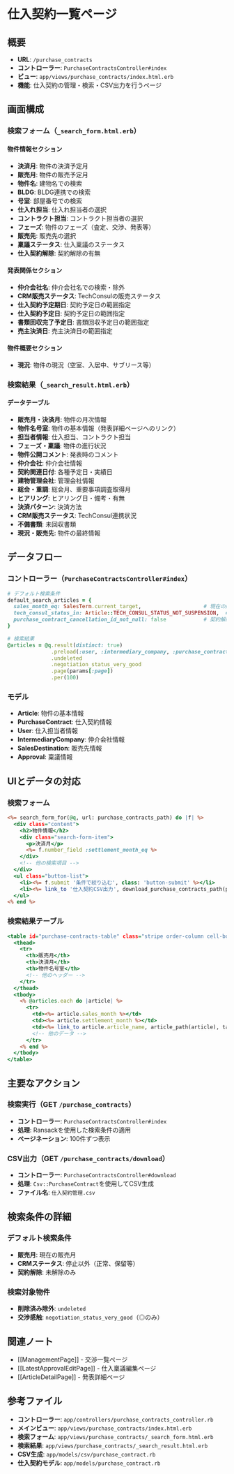 # 仕入契約一覧ページ

## 概要
- **URL**: `/purchase_contracts`
- **コントローラー**: `PurchaseContractsController#index`
- **ビュー**: `app/views/purchase_contracts/index.html.erb`
- **機能**: 仕入契約の管理・検索・CSV出力を行うページ

## 画面構成

### 検索フォーム（`_search_form.html.erb`）
#### 物件情報セクション
- **決済月**: 物件の決済予定月
- **販売月**: 物件の販売予定月
- **物件名**: 建物名での検索
- **BLDG**: BLDG連携での検索
- **号室**: 部屋番号での検索
- **仕入れ担当**: 仕入れ担当者の選択
- **コントラクト担当**: コントラクト担当者の選択
- **フェーズ**: 物件のフェーズ（査定、交渉、発表等）
- **販売先**: 販売先の選択
- **稟議ステータス**: 仕入稟議のステータス
- **仕入契約解除**: 契約解除の有無

#### 発表関係セクション
- **仲介会社名**: 仲介会社名での検索・除外
- **CRM販売ステータス**: TechConsulの販売ステータス
- **仕入契約予定期日**: 契約予定日の範囲指定
- **仕入契約予定日**: 契約予定日の範囲指定
- **書類回収完了予定日**: 書類回収予定日の範囲指定
- **売主決済日**: 売主決済日の範囲指定

#### 物件概要セクション
- **現況**: 物件の現況（空室、入居中、サブリース等）

### 検索結果（`_search_result.html.erb`）
#### データテーブル
- **販売月・決済月**: 物件の月次情報
- **物件名号室**: 物件の基本情報（発表詳細ページへのリンク）
- **担当者情報**: 仕入担当、コントラクト担当
- **フェーズ・稟議**: 物件の進行状況
- **物件公開コメント**: 発表時のコメント
- **仲介会社**: 仲介会社情報
- **契約関連日付**: 各種予定日・実績日
- **建物管理会社**: 管理会社情報
- **総会・重調**: 総会月、重要事項調査取得月
- **ヒアリング**: ヒアリング日・備考・有無
- **決済パターン**: 決済方法
- **CRM販売ステータス**: TechConsul連携状況
- **不備書類**: 未回収書類
- **現況・販売先**: 物件の最終情報

## データフロー

### コントローラー（`PurchaseContractsController#index`）
```ruby
# デフォルト検索条件
default_search_articles = {
  sales_month_eq: SalesTerm.current_target,                    # 現在の販売月
  tech_consul_status_in: Article::TECH_CONSUL_STATUS_NOT_SUSPENSION,  # 停止以外のCRMステータス
  purchase_contract_cancellation_id_not_null: false            # 契約解除以外
}

# 検索結果
@articles = @q.result(distinct: true)
              .preload(:user, :intermediary_company, :purchase_contract, ...)
              .undeleted
              .negotiation_status_very_good
              .page(params[:page])
              .per(100)
```

### モデル
- **Article**: 物件の基本情報
- **PurchaseContract**: 仕入契約情報
- **User**: 仕入担当者情報
- **IntermediaryCompany**: 仲介会社情報
- **SalesDestination**: 販売先情報
- **Approval**: 稟議情報

## UIとデータの対応

### 検索フォーム
```erb:8-156:app/views/purchase_contracts/_search_form.html.erb
<%= search_form_for(@q, url: purchase_contracts_path) do |f| %>
  <div class="content">
    <h2>物件情報</h2>
    <div class="search-form-item">
      <p>決済月</p>
      <%= f.number_field :settlement_month_eq %>
    </div>
    <!-- 他の検索項目 -->
  </div>
  <ul class="button-list">
    <li><%= f.submit '条件で絞り込む', class: 'button-submit' %></li>
    <li><%= link_to '仕入契約CSV出力', download_purchase_contracts_path(params.permit(q: {})), class: 'button-download' %></li>
  </ul>
<% end %>
```

### 検索結果テーブル
```erb:1-127:app/views/purchase_contracts/_search_result.html.erb
<table id="purchase-contracts-table" class="stripe order-column cell-border">
  <thead>
    <tr>
      <th>販売月</th>
      <th>決済月</th>
      <th>物件名号室</th>
      <!-- 他のヘッダー -->
    </tr>
  </thead>
  <tbody>
    <% @articles.each do |article| %>
      <tr>
        <td><%= article.sales_month %></td>
        <td><%= article.settlement_month %></td>
        <td><%= link_to article.article_name, article_path(article), target: '_blank' %></td>
        <!-- 他のデータ -->
      </tr>
    <% end %>
  </tbody>
</table>
```

## 主要なアクション

### 検索実行（GET `/purchase_contracts`）
- **コントローラー**: `PurchaseContractsController#index`
- **処理**: Ransackを使用した検索条件の適用
- **ページネーション**: 100件ずつ表示

### CSV出力（GET `/purchase_contracts/download`）
- **コントローラー**: `PurchaseContractsController#download`
- **処理**: `Csv::PurchaseContract`を使用してCSV生成
- **ファイル名**: `仕入契約管理.csv`

## 検索条件の詳細

### デフォルト検索条件
- **販売月**: 現在の販売月
- **CRMステータス**: 停止以外（正常、保留等）
- **契約解除**: 未解除のみ

### 検索対象物件
- **削除済み除外**: `undeleted`
- **交渉感触**: `negotiation_status_very_good`（◎のみ）

## 関連ノート
- [[ManagementPage]] - 交渉一覧ページ
- [[LatestApprovalEditPage]] - 仕入稟議編集ページ
- [[ArticleDetailPage]] - 発表詳細ページ

## 参考ファイル
- **コントローラー**: `app/controllers/purchase_contracts_controller.rb`
- **メインビュー**: `app/views/purchase_contracts/index.html.erb`
- **検索フォーム**: `app/views/purchase_contracts/_search_form.html.erb`
- **検索結果**: `app/views/purchase_contracts/_search_result.html.erb`
- **CSV生成**: `app/models/csv/purchase_contract.rb`
- **仕入契約モデル**: `app/models/purchase_contract.rb` 